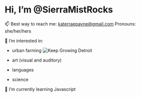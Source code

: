 # Hi, I’m @SierraMistRocks

 📫 Best way to reach me: katerraepayne@gmail.com  Pronouns: she/her/hers
 
 👀 I’m interested in:
 - urban farming
![Keep Growing Detroit](/assets/images/Keep_Growing_Detroit.png)
 - art (visual and auditory)
 
 - languages
 
 - science

🌱 I’m currently learning Javascript


